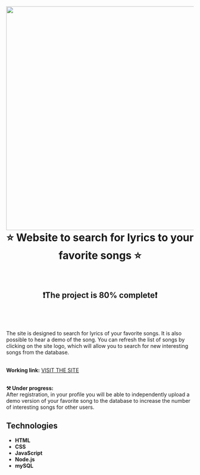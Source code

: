 <div align="center">
    <h1>  <img src="https://user-images.githubusercontent.com/74038190/212744287-14f66c13-5458-40dc-9244-8ff533fc8f4a.gif" width="600"> <br>
          ⭐ Website to search for lyrics to your favorite songs ⭐  <br><br>
           </h1>
    <h2>❗The project is 80% complete❗<br><br></h2><br>
</div>


The site is designed to search for lyrics of your favorite songs. It is also possible to hear a demo of the song. You can refresh the list of songs by clicking on the site logo, which will allow you to search for new interesting songs from the database.<br><br>

    
**Working link:** <a href="http://185.253.7.121:3000" target="_blank">VISIT THE SITE</a><br><br>


**⚒️ Under progress:**<br>
After registration, in your profile you will be able to independently upload a demo version of your favorite song to the database to increase the number of interesting songs for other users.

## Technologies
- **HTML**
- **CSS**
- **JavaScript**
- **Node.js**
- **mySQL**
